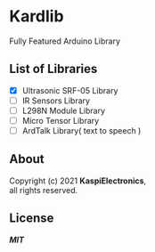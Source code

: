# Kardlib
Fully Featured Arduino Library

## List of Libraries
- [x] Ultrasonic SRF-05 Library
- [ ] IR Sensors Library
- [ ] L298N Module Library
- [ ] Micro Tensor Library
- [ ] ArdTalk Library( text to speech )

## About
Copyright (c) 2021 **KaspiElectronics**, \
all rights reserved.

## License
***MIT***

